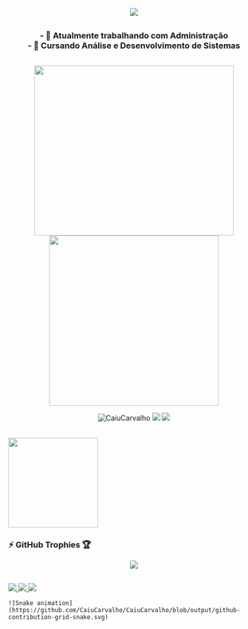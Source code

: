 <!-- fundo gif -->
<p align="center" width=200>
<img src="https://github.com/CaiuCarvalho/CaiuCarvalho/blob/main/fundo_pronto_gif.gif" />
</p align="center">

##

<h3 align="center"> 
    - 🔭 Atualmente trabalhando com Administração <br/>
    - 🌱 Cursando Análise e Desenvolvimento de Sistemas
</h3>

##

<!-- gifs prgramando -->
<p align="center">
    <img src="https://github.com/CaiuCarvalho/README/blob/main/me.gif" width=400 height=340>
    <img src="https://github.com/CaiuCarvalho/README/blob/main/new.gif" height=340>
</p>

<!-- contador de commits, views e repositorios-->
<p align="center">
 <img src="https://komarev.com/ghpvc/?username=CaiuCarvalho" alt="CaiuCarvalho" /> 
 <img src="https://badges.pufler.dev/repos/CaiuCarvalho"/>
 <img src="https://badges.pufler.dev/commits/monthly/ritik307" />
</p>
<br/>

<!-- github status-->
<div>
  <a href="https://github.com/CaiuCarvalho">
    <img height="180em" src="https://github-readme-stats.vercel.app/api?username=CaiuCarvalho&show_icons=false&theme=dracula&include_all_commits=true&count_private=true"/>
  </a>   
</div>

  <!-- trofeus -->  
  ### :zap: GitHub Trophies 🏆
  
<p align="center">
  <a href="https://github.com/ryo-ma/github-profile-trophy" target="_blank">
    <img src="https://github-profile-trophy.vercel.app/?username=CaiuCarvalho&column=8&margin-w=15&margin-h=15&no-bg=true&no-frame=true&theme=juicyfresh"/>
  </a>
</p> 
  
  ##  

<!-- redes sociais e contatos -->
<div>
    <a href="https://www.instagram.com/qaio_lu" target="_blank">
        <img src="https://img.shields.io/badge/Instagram-E4405F?style=for-the-badge&logo=instagram&logoColor=white" target="_blank">
    </a>
    <a href="https://www.linkedin.com/in/caio-luiz-fernandes-de-carvalho-6a180720b" target="_blank">
        <img src="https://img.shields.io/badge/LinkedIn-0077B5?style=for-the-badge&logo=linkedin&logoColor=white">   
    </a>
    <a href="mailto:caiu.lfc@gmail.com" target="_blank">
        <img src="https://img.shields.io/badge/Gmail-D14836?style=for-the-badge&logo=gmail&logoColor=white" target="_blank"> 
    </a>

    
<!-- snake game eat commits -->  
    ![Snake animation](https://github.com/CaiuCarvalho/CaiuCarvalho/blob/output/github-contribution-grid-snake.svg)
       
</div>
    
  
